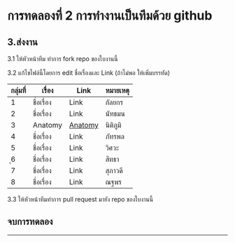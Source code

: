 # การทดลองที่ 2 การทำงานเป็นทีมด้วย github #

## 3.ส่งงาน ##

3.1 ให้หัวหน้าทีม ทำการ fork repo ของใบงานนี้

3.2 แก้ไขไฟล์นี้โดยการ edit ชื่อเรื่องและ Link (ถ้าไม่พอ ให้เพิ่มบรรทัด)

|กลุ่มที่|เรื่อง|Link|หมายเหตุ|
|----|----|---|----|
|1| ชื่อเรื่อง |Link |  กัลยกร  |
|2| ชื่อเรื่อง  |Link | นัทธมน |
|3| Anatomy  |[Anatomy](https://github.com/Nitiphum7/Project-Proposal-2566/tree/main) | นิติภูมิ|
|4| ชื่อเรื่อง  |Link | ภัทรพล|
|5| ชื่อเรื่อง  |Link | วิศวะ|
|ุ6| ชื่อเรื่อง  |Link | สิทธา|
|7| ชื่อเรื่อง  |Link | สุภาวดี|
|8| ชื่อเรื่อง  |Link | ณฐพร|

3.3 ให้หัวหน้าทีมทำการ pull request มายัง repo ของใบงานนี้

## จบการทดลอง ##
---
